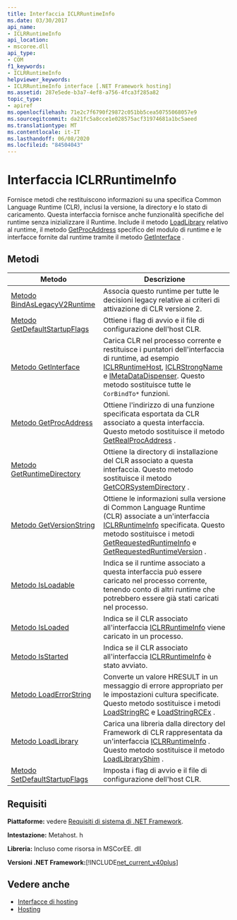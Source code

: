 ```yaml
---
title: Interfaccia ICLRRuntimeInfo
ms.date: 03/30/2017
api_name:
- ICLRRuntimeInfo
api_location:
- mscoree.dll
api_type:
- COM
f1_keywords:
- ICLRRuntimeInfo
helpviewer_keywords:
- ICLRRuntimeInfo interface [.NET Framework hosting]
ms.assetid: 287e5ede-b3a7-4ef8-a756-4fca3f285a82
topic_type:
- apiref
ms.openlocfilehash: 71e2c7f6790f29872c051bb5cea50755068057e9
ms.sourcegitcommit: da21fc5a8cce1e028575acf31974681a1bc5aeed
ms.translationtype: MT
ms.contentlocale: it-IT
ms.lasthandoff: 06/08/2020
ms.locfileid: "84504043"
---
```

# <a name="iclrruntimeinfo-interface"></a>Interfaccia ICLRRuntimeInfo
Fornisce metodi che restituiscono informazioni su una specifica Common Language Runtime (CLR), inclusi la versione, la directory e lo stato di caricamento. Questa interfaccia fornisce anche funzionalità specifiche del runtime senza inizializzare il Runtime. Include il metodo [LoadLibrary](iclrruntimeinfo-loadlibrary-method.md) relativo al runtime, il metodo [GetProcAddress](iclrruntimeinfo-getprocaddress-method.md) specifico del modulo di runtime e le interfacce fornite dal runtime tramite il metodo [GetInterface](iclrruntimeinfo-getinterface-method.md) .  
  
## <a name="methods"></a>Metodi  
  
|Metodo|Descrizione|  
|------------|-----------------|  
|[Metodo BindAsLegacyV2Runtime](iclrruntimeinfo-bindaslegacyv2runtime-method.md)|Associa questo runtime per tutte le decisioni legacy relative ai criteri di attivazione di CLR versione 2.|  
|[Metodo GetDefaultStartupFlags](iclrruntimeinfo-getdefaultstartupflags-method.md)|Ottiene i flag di avvio e il file di configurazione dell'host CLR.|  
|[Metodo GetInterface](iclrruntimeinfo-getinterface-method.md)|Carica CLR nel processo corrente e restituisce i puntatori dell'interfaccia di runtime, ad esempio [ICLRRuntimeHost](iclrruntimehost-interface.md), [ICLRStrongName](iclrstrongname-interface.md) e [IMetaDataDispenser](../metadata/imetadatadispenser-interface.md). Questo metodo sostituisce tutte le `CorBindTo*` funzioni.|  
|[Metodo GetProcAddress](iclrruntimeinfo-getprocaddress-method.md)|Ottiene l'indirizzo di una funzione specificata esportata da CLR associato a questa interfaccia. Questo metodo sostituisce il metodo [GetRealProcAddress](getrealprocaddress-function.md) .|  
|[Metodo GetRuntimeDirectory](iclrruntimeinfo-getruntimedirectory-method.md)|Ottiene la directory di installazione del CLR associato a questa interfaccia. Questo metodo sostituisce il metodo [GetCORSystemDirectory](getcorsystemdirectory-function.md) .|  
|[Metodo GetVersionString](iclrruntimeinfo-getversionstring-method.md)|Ottiene le informazioni sulla versione di Common Language Runtime (CLR) associate a un'interfaccia [ICLRRuntimeInfo](iclrruntimeinfo-interface.md) specificata. Questo metodo sostituisce i metodi [GetRequestedRuntimeInfo](getrequestedruntimeinfo-function.md) e [GetRequestedRuntimeVersion](getrequestedruntimeversion-function.md) .|  
|[Metodo IsLoadable](iclrruntimeinfo-isloadable-method.md)|Indica se il runtime associato a questa interfaccia può essere caricato nel processo corrente, tenendo conto di altri runtime che potrebbero essere già stati caricati nel processo.|  
|[Metodo IsLoaded](iclrruntimeinfo-isloaded-method.md)|Indica se il CLR associato all'interfaccia [ICLRRuntimeInfo](iclrruntimeinfo-interface.md) viene caricato in un processo.|  
|[Metodo IsStarted](iclrruntimeinfo-isstarted-method.md)|Indica se il CLR associato all'interfaccia [ICLRRuntimeInfo](iclrruntimeinfo-interface.md) è stato avviato.|  
|[Metodo LoadErrorString](iclrruntimeinfo-loaderrorstring-method.md)|Converte un valore HRESULT in un messaggio di errore appropriato per le impostazioni cultura specificate. Questo metodo sostituisce i metodi [LoadStringRC](loadstringrc-function.md) e [LoadStringRCEx](loadstringrcex-function.md) .|  
|[Metodo LoadLibrary](iclrruntimeinfo-loadlibrary-method.md)|Carica una libreria dalla directory del Framework di CLR rappresentata da un'interfaccia [ICLRRuntimeInfo](iclrruntimeinfo-interface.md) . Questo metodo sostituisce il metodo [LoadLibraryShim](loadlibraryshim-function.md) .|  
|[Metodo SetDefaultStartupFlags](iclrruntimeinfo-setdefaultstartupflags-method.md)|Imposta i flag di avvio e il file di configurazione dell'host CLR.|  
  
## <a name="requirements"></a>Requisiti  
 **Piattaforme:** vedere [Requisiti di sistema di .NET Framework](../../get-started/system-requirements.md).  
  
 **Intestazione:** Metahost. h  
  
 **Libreria:** Incluso come risorsa in MSCorEE. dll  
  
 **Versioni .NET Framework:**[!INCLUDE[net_current_v40plus](../../../../includes/net-current-v40plus-md.md)]  
  
## <a name="see-also"></a>Vedere anche

- [Interfacce di hosting](hosting-interfaces.md)
- [Hosting](index.md)
